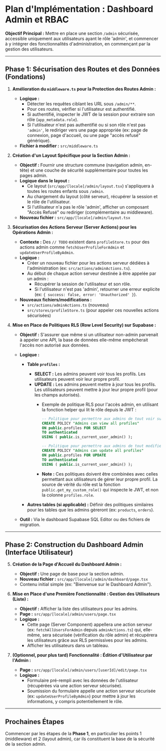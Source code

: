 # Plan d'Implémentation : Dashboard Admin et RBAC

**Objectif Principal :** Mettre en place une section `/admin` sécurisée, accessible uniquement aux utilisateurs ayant le rôle 'admin', et commencer à y intégrer des fonctionnalités d'administration, en commençant par la gestion des utilisateurs.

---

## Phase 1: Sécurisation des Routes et des Données (Fondations)

1.  **Amélioration du `middleware.ts` pour la Protection des Routes Admin :**
    - **Logique :**
      - Détecter les requêtes ciblant les URL sous `/admin/**`.
      - Pour ces routes, vérifier si l'utilisateur est authentifié.
      - Si authentifié, inspecter le JWT de la session pour extraire son rôle (`app_metadata.role`).
      - Si l'utilisateur n'est pas authentifié ou si son rôle n'est pas `'admin'`, le rediriger vers une page appropriée (ex: page de connexion, page d'accueil, ou une page "accès refusé" générique).
    - **Fichier à modifier :** `src/middleware.ts`

2.  **Création d'un Layout Spécifique pour la Section Admin :**
    - **Objectif :** Fournir une structure commune (navigation admin, en-tête) et une couche de sécurité supplémentaire pour toutes les pages admin.
    - **Logique dans le layout :**
      - Ce layout (`src/app/[locale]/admin/layout.tsx`) s'appliquera à toutes les routes enfants sous `/admin`.
      - Au chargement du layout (côté serveur), récupérer la session et le rôle de l'utilisateur.
      - Si l'utilisateur n'a pas le rôle 'admin', afficher un composant "Accès Refusé" ou rediriger (complémentaire au middleware).
    - **Nouveau fichier :** `src/app/[locale]/admin/layout.tsx`

3.  **Sécurisation des Actions Serveur (Server Actions) pour les Opérations Admin :**
    - **Contexte :** Des `// TODO` existent dans `profileStore.ts` pour des actions admin comme `fetchUserProfileForAdmin` et `updateUserProfileByAdmin`.
    - **Logique :**
      - Créer un nouveau fichier pour les actions serveur dédiées à l'administration (ex: `src/actions/adminActions.ts`).
      - Au début de chaque action serveur destinée à être appelée par un admin :
        - Récupérer la session de l'utilisateur et son rôle.
        - Si l'utilisateur n'est pas 'admin', retourner une erreur explicite (ex: `{ success: false, error: 'Unauthorized' }`).
    - **Nouveaux fichiers/modifications :**
      - `src/actions/adminActions.ts` (nouveau)
      - `src/stores/profileStore.ts` (pour appeler ces nouvelles actions sécurisées)

4.  **Mise en Place de Politiques RLS (Row Level Security) sur Supabase :**
    - **Objectif :** S'assurer que même si un utilisateur non-admin parvenait à appeler une API, la base de données elle-même empêcherait l'accès non autorisé aux données.
    - **Logique :**
      - **Table `profiles` :**
        - **SELECT :** Les admins peuvent voir tous les profils. Les utilisateurs peuvent voir leur propre profil.
        - **UPDATE :** Les admins peuvent mettre à jour tous les profils. Les utilisateurs peuvent mettre à jour leur propre profil (pour les champs autorisés).
          - Exemple de politique RLS pour l'accès admin, en utilisant la fonction helper qui lit le rôle depuis le JWT :

            ```sql
            -- Politique pour permettre aux admins de tout voir sur la table 'profiles'
            CREATE POLICY "Admins can view all profiles"
            ON public.profiles FOR SELECT
            TO authenticated
            USING ( public.is_current_user_admin() );

            -- Politique pour permettre aux admins de tout modifier sur la table 'profiles'
            CREATE POLICY "Admins can update all profiles"
            ON public.profiles FOR UPDATE
            TO authenticated
            USING ( public.is_current_user_admin() );
            ```

          - **Note :** Ces politiques doivent être combinées avec celles permettant aux utilisateurs de gérer leur propre profil. La source de vérité du rôle est la fonction `public.get_my_custom_role()` qui inspecte le JWT, et non la colonne `profiles.role`.

      - **Autres tables (si applicable) :** Définir des politiques similaires pour les tables que les admins gèreront (ex: `products`, `orders`).

    - **Outil :** Via le dashboard Supabase SQL Editor ou des fichiers de migration.

---

## Phase 2: Construction du Dashboard Admin (Interface Utilisateur)

5.  **Création de la Page d'Accueil du Dashboard Admin :**
    - **Objectif :** Une page de base pour la section admin.
    - **Nouveau fichier :** `src/app/[locale]/admin/dashboard/page.tsx`
    - Contenu initial simple (ex: "Bienvenue sur le Dashboard Admin").

6.  **Mise en Place d'une Première Fonctionnalité : Gestion des Utilisateurs (Liste) :**
    - **Objectif :** Afficher la liste des utilisateurs pour les admins.
    - **Page :** `src/app/[locale]/admin/users/page.tsx`
    - **Logique :**
      - Cette page (Server Component) appellera une action serveur (ex: `fetchAllUsersForAdmin` depuis `adminActions.ts`) qui, elle-même, sera sécurisée (vérification du rôle admin) et récupérera les utilisateurs grâce aux RLS permissives pour les admins.
      - Afficher les utilisateurs dans un tableau.

7.  **(Optionnel, pour plus tard) Fonctionnalité : Édition d'Utilisateur par l'Admin :**
    - **Page :** `src/app/[locale]/admin/users/[userId]/edit/page.tsx`
    - **Logique :**
      - Formulaire pré-rempli avec les données de l'utilisateur (récupérées via une action serveur sécurisée).
      - Soumission du formulaire appelle une action serveur sécurisée (ex: `updateUserProfileByAdmin`) pour mettre à jour les informations, y compris potentiellement le rôle.

---

## Prochaines Étapes

Commencer par les étapes de la **Phase 1**, en particulier les points 1 (middleware) et 2 (layout admin), car ils constituent la base de la sécurité de la section admin.

